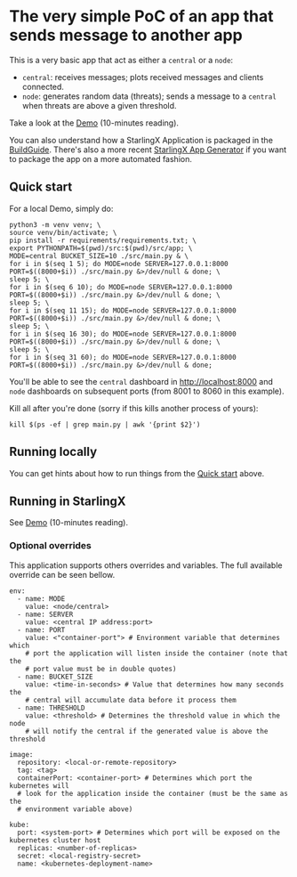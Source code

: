# The very simple PoC of an app that sends message to another app

This is a very basic app that act as either a `central` or a `node`:

- `central`: receives messages; plots received messages and clients connected.
- `node`: generates random data (threats); sends a message to a `central` when
  threats are above a given threshold.

Take a look at the [Demo](Demo.md) (10-minutes reading).

You can also understand how a StarlingX Application is packaged in the
[BuildGuide](Legacy_BuildGuide.md). There's also a more recent
[StarlingX App Generator](https://github.com/Danmcaires/StarlingX-App-Generator)
if you want to package the app on a more automated fashion.
  
## Quick start

For a local Demo, simply do:

```shell
python3 -m venv venv; \
source venv/bin/activate; \
pip install -r requirements/requirements.txt; \
export PYTHONPATH=$(pwd)/src:$(pwd)/src/app; \
MODE=central BUCKET_SIZE=10 ./src/main.py & \
for i in $(seq 1 5); do MODE=node SERVER=127.0.0.1:8000 PORT=$((8000+$i)) ./src/main.py &>/dev/null & done; \
sleep 5; \
for i in $(seq 6 10); do MODE=node SERVER=127.0.0.1:8000 PORT=$((8000+$i)) ./src/main.py &>/dev/null & done; \
sleep 5; \
for i in $(seq 11 15); do MODE=node SERVER=127.0.0.1:8000 PORT=$((8000+$i)) ./src/main.py &>/dev/null & done; \
sleep 5; \
for i in $(seq 16 30); do MODE=node SERVER=127.0.0.1:8000 PORT=$((8000+$i)) ./src/main.py &>/dev/null & done; \
sleep 5; \
for i in $(seq 31 60); do MODE=node SERVER=127.0.0.1:8000 PORT=$((8000+$i)) ./src/main.py &>/dev/null & done;
```

You'll be able to see the `central` dashboard in
[http://localhost:8000](http://localhost:8000) and `node` dashboards on
subsequent ports (from 8001 to 8060 in this example).

Kill all after you're done (sorry if this kills another process of yours):

```shell
kill $(ps -ef | grep main.py | awk '{print $2}')
```

## Running locally

You can get hints about how to run things from the [Quick start](#quick-start)
above.

## Running in StarlingX

See [Demo](Demo.md) (10-minutes reading).

### Optional overrides

This application supports others overrides and variables.
The full available override can be seen bellow.

   ```shell
   env:
     - name: MODE
       value: <node/central>
     - name: SERVER
       value: <central IP address:port>
     - name: PORT
       value: <"container-port"> # Environment variable that determines which 
       # port the application will listen inside the container (note that the 
       # port value must be in double quotes)
     - name: BUCKET_SIZE
       value: <time-in-seconds> # Value that determines how many seconds the
       # central will accumulate data before it process them 
     - name: THRESHOLD
       value: <threshold> # Determines the threshold value in which the node
       # will notify the central if the generated value is above the threshold 

   image:
     repository: <local-or-remote-repository>
     tag: <tag>
     containerPort: <container-port> # Determines which port the kubernetes will
     # look for the application inside the container (must be the same as the 
     # environment variable above)

   kube:
     port: <system-port> # Determines which port will be exposed on the kubernetes cluster host
     replicas: <number-of-replicas>
     secret: <local-registry-secret>
     name: <kubernetes-deployment-name>
   ```
